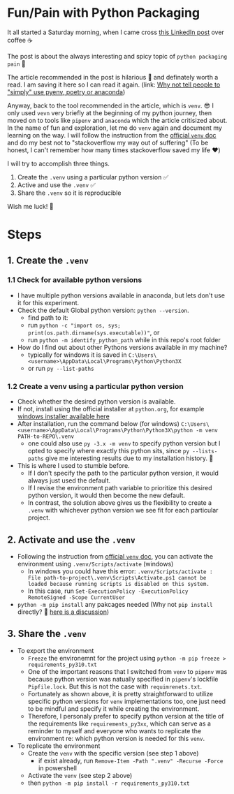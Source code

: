 # Fun/Pain with Python Packaging

It all started a Saturday morning, when I came cross [this LinkedIn post](https://www.linkedin.com/posts/maria-vechtomova_why-not-tell-people-to-simply-use-pyenv-activity-7182014679395766272-Rl9D) over coffee ☕ 

The post is about the always interesting and spicy topic of `python packaging pain` 🤪 

The article recommended in the post is hilarious 🤣 and definately worth a read. I am saving it here so I can read it again. (link: [Why not tell people to "simply" use pyenv, poetry or anaconda](https://www.bitecode.dev/p/why-not-tell-people-to-simply-use))

Anyway, back to the tool recommended in the article, which is `venv`. 😎 I only used `vevn` very briefly at the beginning of my python journey, then moved on to tools like `pipenv` and `anaconda` which the article critisized about. In the name of fun and exploration, let me do `venv` again and document my learning on the way. I will follow the instruction from the [official `venv` doc](https://docs.python.org/3/library/venv.html) and do my best not to "stackoverflow my way out of suffering" (To be honest, I can't remember how many times stackoverflow saved my life ❤️)

I will try to accomplish three things. 

1. Create the `.venv` using a particular python version ✅
2. Active and use the `.venv` ✅
3. Share the `.venv` so it is reproducible

Wish me luck! 🤞

# Steps

## 1. Create the `.venv`

### 1.1 Check for available python versions

* I have multiple python versions available in anaconda, but lets don't use it for this experiment.
* Check the default Global python version: `python --version`.    
    * find path to it:
    * run `python -c "import os, sys; print(os.path.dirname(sys.executable))"`, or 
    * run `python -m identify_python_path` while in this repo's root folder 
* How do I find out about other Pythons versions available in my machine? 
    * typically for windows it is saved in `C:\Users\<username>\AppData\Local\Programs\Python\Python3X`
    * or run `py --list-paths`

### 1.2 Create a venv using a particular python version

* Check whether the desired python version is available. 
* If not, install using the official installer at `python.org`, for example [windows installer available here](https://www.python.org/downloads/windows/)
* After installation, run the command below (for windows)
`C:\Users\<username>\AppData\Local\Programs\Python\Python3X\python -m venv PATH-to-REPO\.venv` 
    * one could also use `py -3.x -m venv` to specify python version but I opted to specify where exactly this python sits, since `py --lists-paths` give me interesting results due to my installation history. 🙈  
* This is where I used to stumble before. 
    * If I don't specify the path to the particular python version, it would always just used the default. 
    * If I revise the environment path variable to prioritize this desired python version, it would then become the new default. 
    * In contrast, the solution above gives us the flexibility to create a `.venv` with whichever python version we see fit for each particular project. 

## 2. Activate and use the `.venv`
* Following the instruction from [official `venv` doc](https://docs.python.org/3/library/venv.html), you can activate the environment using `.venv/Scripts/activate` (windows)
    * In windows you could have this error: `.venv/Scripts/activate : File path-to-project\.venv\Scripts\Activate.ps1 cannot be loaded because running scripts is disabled on this system. `
    * In this case, run `Set-ExecutionPolicy -ExecutionPolicy RemoteSigned -Scope CurrentUser`
* `python -m pip install` any pakcages needed (Why not `pip install` directly? 🧐 [here is a discussion](https://www.bitecode.dev/p/relieving-your-python-packaging-pain))

## 3. Share the `.venv`
* To export the environment
    * `Freeze` the environemnt for the project using `python -m pip freeze > requirements_py310.txt`
    * One of the important reasons that I switched from `venv` to `pipenv` was because python version was natually specified in `pipenv`'s lockfile `Pipfile.lock`. But this is not the case with `requimrenets.txt`. 
    * Fortunately as shown above, it is pretty straightforward to utilize specific python versions for `venv` implementations too, one just need to be mindful and specify it while creating the environment. 
    * Therefore, I personaly prefer to specify python version at the title of the requirements like `requirements_py3xx`, which can serve as a reminder to myself and everyone who wants to replicate the environment re: which python version is needed for this `venv`.
* To replicate the environment
    * Create the `venv` with the specific version (see step 1 above)
        * if exist already, run `Remove-Item -Path ".venv" -Recurse -Force` in powershell 
    * Activate the `venv` (see step 2 above)
    * then `python -m pip install -r requirements_py310.txt` 


